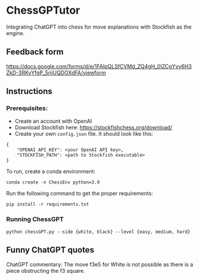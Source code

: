 # ChessGPTutor
Integrating ChatGPT into chess for move explanations with Stockfish as the engine.

## Feedback form

https://docs.google.com/forms/d/e/1FAIpQLSfCVMd_ZQ4gH_0IZCgYvv6H3ZkD-3RKyYfgP_5riiUQDOXdFA/viewform

## Instructions

### Prerequisites:
* Create an account with OpenAI
* Download Stockfish here: https://stockfishchess.org/download/
* Create your own `config.json` file. It should look like this:
```
{
	"OPENAI_API_KEY": <your OpenAI API key>,
	"STOCKFISH_PATH": <path to Stockfish executable>
}
```

To run, create a conda environment:
```
conda create -n ChessEnv python=3.9
```
Run the following command to get the proper requirements:
```
pip install -r requirements.txt
```

### Running ChessGPT

```
python chessGPT.py --side {white, black} --level {easy, medium, hard}
```


## Funny ChatGPT quotes

ChatGPT commentary: The move f3e5 for White is not possible as there is a piece obstructing the f3 square.

